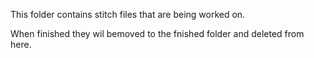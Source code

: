 This folder contains stitch files that are being worked on.

When finished they wil bemoved to the fnished folder and deleted from here.
